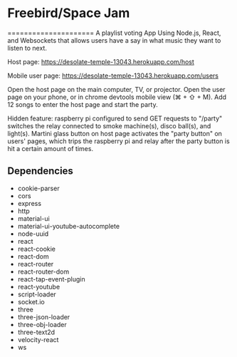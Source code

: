 # Freebird/Space Jam
=====================
A playlist voting App Using Node.js, React, and Websockets that allows users have a say in what music they want to listen to next.

Host page: https://desolate-temple-13043.herokuapp.com/host

Mobile user page: https://desolate-temple-13043.herokuapp.com/users

Open the host page on the main computer, TV, or projector. Open the user page on your phone, or in chrome devtools mobile view (⌘ + ⇧ + M). Add 12 songs to enter the host page and start the party.

Hidden feature: raspberry pi configured to send GET requests to "/party" switches the relay connected to smoke machine(s), disco ball(s), and light(s). Martini glass button on host page activates the "party button" on users' pages, which trips the raspberry pi and relay after the party button is hit a certain amount of times.

## Dependencies
* cookie-parser
* cors
* express
* http
* material-ui
* material-ui-youtube-autocomplete
* node-uuid
* react
* react-cookie
* react-dom
* react-router
* react-router-dom
* react-tap-event-plugin
* react-youtube
* script-loader
* socket.io
* three
* three-json-loader
* three-obj-loader
* three-text2d
* velocity-react
* ws
